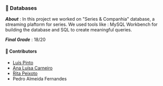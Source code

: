 ### :pushpin: Databases

***About*** : In this project we worked on "Series & Companhia" database, a streaming plaftorm for series. We used tools like : MySQL Workbench for building the database and SQL to create meaningful queries.  

***Final Grade*** :  18/20

#### :handshake: Contributors 
- [Luís Pinto](https://github.com/L-Pinto)
- [Ana Luísa Carneiro](https://github.com/Analucar)
- [Rita Peixoto](https://github.com/rita-peixoto)
- Pedro Almeida Fernandes
